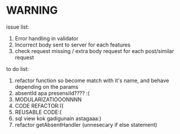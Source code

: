 # WARNING

issue list:
1. Error handling in validator
2. Incorrect body sent to server for each features
3. check request missing / extra body request for each post/similar request

to do list:
1. refactor function so become match with it's name, and behave depending on the params
2. absentId apa presensiId???? :(
3. MODULARIZATIOOONNNN
4. CODE REFACTOR:((
5. REUSABLE CODE:(
6. sql view kok gadigunain astagaaa:)
7. refactor getAbsentHandler (unnesecary if else statement)
